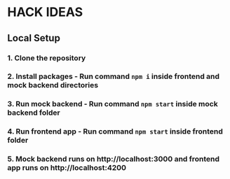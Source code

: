 # HACK IDEAS

## Local Setup
### 1. Clone the repository
### 2. Install packages - Run command `npm i` inside frontend and mock backend directories
### 3. Run mock backend - Run command `npm start` inside mock backend folder
### 4. Run frontend app - Run command `npm start` inside frontend folder
### 5. Mock backend runs on http://localhost:3000 and frontend app runs on http://localhost:4200
